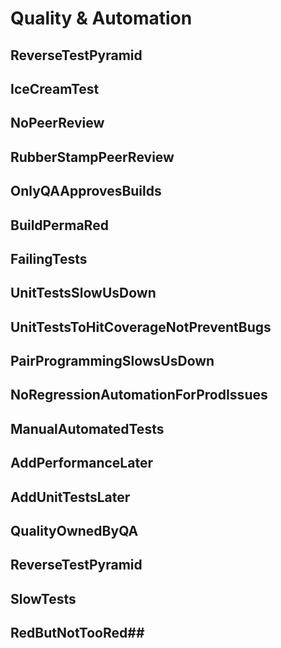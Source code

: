 # Quality & Automation
## ReverseTestPyramid
## IceCreamTest
## NoPeerReview
## RubberStampPeerReview
## OnlyQAApprovesBuilds
## BuildPermaRed
## FailingTests
## UnitTestsSlowUsDown
## UnitTestsToHitCoverageNotPreventBugs
## PairProgrammingSlowsUsDown
## NoRegressionAutomationForProdIssues
## ManualAutomatedTests
## AddPerformanceLater
## AddUnitTestsLater
## QualityOwnedByQA
## ReverseTestPyramid
## SlowTests
## RedButNotTooRed## 